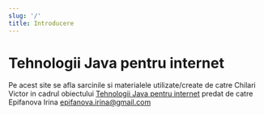 ```yaml
---
slug: '/'
title: Introducere
---
```


# Tehnologii Java pentru internet

Pe acest site se afla sarcinile si materialele utilizate/create de catre Chilari Victor in cadrul obiectului [Tehnologii Java pentru internet](https://moodle.usm.md/course/view.php?id=3522 'Pagina de pe Moodle') predat de catre Epifanova Irina <epifanova.irina@gmail.com>
